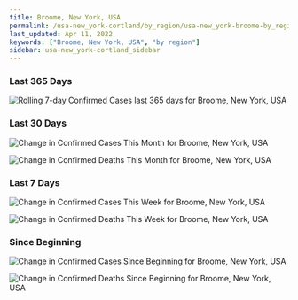 ```yaml
---
title: Broome, New York, USA
permalink: /usa-new_york-cortland/by_region/usa-new_york-broome-by_region.html
last_updated: Apr 11, 2022
keywords: ["Broome, New York, USA", "by region"]
sidebar: usa-new_york-cortland_sidebar
---
```


<h3>Last 365 Days</h3>

![Rolling 7-day Confirmed Cases last 365 days for Broome, New York, USA](/covid_tracker/images/graphs/usa-new_york-broome-weekly_totals_graph.png)

<h3>Last 30 Days</h3>

![Change in Confirmed Cases This Month for Broome, New York, USA](/covid_tracker/images/graphs/usa-new_york-broome-delta_confirmed-30_days_graph.png)

![Change in Confirmed Deaths This Month for Broome, New York, USA](/covid_tracker/images/graphs/usa-new_york-broome-delta_deaths-30_days_graph.png)

<h3>Last 7 Days</h3>

![Change in Confirmed Cases This Week for Broome, New York, USA](/covid_tracker/images/graphs/usa-new_york-broome-delta_confirmed-7_days_graph.png)

![Change in Confirmed Deaths This Week for Broome, New York, USA](/covid_tracker/images/graphs/usa-new_york-broome-delta_deaths-7_days_graph.png)

<h3>Since Beginning</h3>

![Change in Confirmed Cases Since Beginning for Broome, New York, USA](/covid_tracker/images/graphs/usa-new_york-broome-delta_confirmed-since_beginning_graph.png)

![Change in Confirmed Deaths Since Beginning for Broome, New York, USA](/covid_tracker/images/graphs/usa-new_york-broome-delta_deaths-since_beginning_graph.png)
